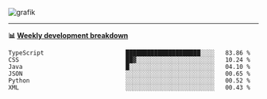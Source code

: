 ![grafik](https://user-images.githubusercontent.com/56089155/187718223-45863e96-4c28-4d4c-b3ca-02bf88aeae4c.png)

<hr />

**📊 [Weekly development breakdown](https://wakatime.com/@Ari24)**

<!--START_SECTION:waka-->

```text
TypeScript                       █████████████████████░░░░   83.86 %
CSS                              ██▓░░░░░░░░░░░░░░░░░░░░░░   10.24 %
Java                             █░░░░░░░░░░░░░░░░░░░░░░░░   04.10 %
JSON                             ░░░░░░░░░░░░░░░░░░░░░░░░░   00.65 %
Python                           ░░░░░░░░░░░░░░░░░░░░░░░░░   00.52 %
XML                              ░░░░░░░░░░░░░░░░░░░░░░░░░   00.43 %
```

<!--END_SECTION:waka-->
